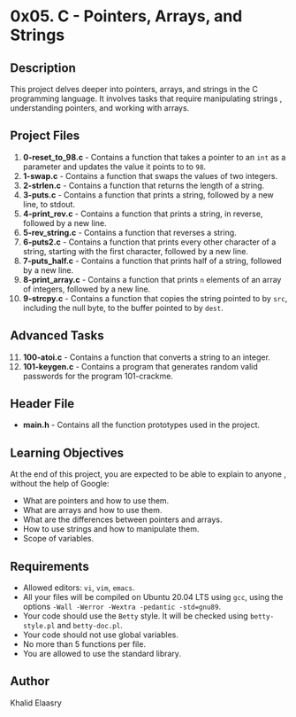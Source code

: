 # 0x05. C - Pointers, Arrays, and Strings

## Description

This project delves deeper into pointers, arrays, and strings in the C programming language. It involves tasks that require manipulating strings , understanding pointers, and working with arrays.

## Project Files

1. **0-reset_to_98.c** - Contains a function that takes a pointer to an `int` as a parameter and updates the value it points to to `98`.
2. **1-swap.c** - Contains a function that swaps the values of two integers.
3. **2-strlen.c** - Contains a function that returns the length of a string.
4. **3-puts.c** - Contains a function that prints a string, followed by a new line, to stdout.
5. **4-print_rev.c** - Contains a function that prints a string, in reverse, followed by a new line.
6. **5-rev_string.c** - Contains a function that reverses a string.
7. **6-puts2.c** - Contains a function that prints every other character of a string, starting with the first character, followed by a new line.
8. **7-puts_half.c** - Contains a function that prints half of a string, followed by a new line.
9. **8-print_array.c** - Contains a function that prints `n` elements of an array of integers, followed by a new line.
10. **9-strcpy.c** - Contains a function that copies the string pointed to by `src`, including the null byte, to the buffer pointed to by `dest`.

##  Advanced Tasks

11. **100-atoi.c** - Contains a function that converts a string to an integer.
12. **101-keygen.c** - Contains a program that generates random valid passwords for the program 101-crackme.

## Header File

- **main.h** - Contains all the function prototypes used in the project.

## Learning Objectives

At the end of this project, you are expected to be able to explain to anyone , without the help of Google:

- What are pointers and how to use them.
- What are arrays and how to use them.
- What are the differences between pointers and arrays.
- How to use strings and how to manipulate them.
- Scope of variables.

## Requirements

- Allowed editors: `vi`, `vim`, `emacs`.
- All your files will be compiled on Ubuntu 20.04 LTS using `gcc`, using the options `-Wall -Werror -Wextra -pedantic -std=gnu89`.
- Your code should use the `Betty` style. It will be checked using `betty-style.pl` and `betty-doc.pl`.
- Your code should not use global variables.
- No more than 5 functions per file.
- You are allowed to use the standard library.

## Author

Khalid Elaasry
